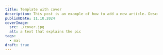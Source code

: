 ```yaml
---
title: Template with cover
description: This post is an example of how to add a new article. Description 50-160 words
publishDate: 11.10.2024
coverImage:
  src: ./cover.jpg
  alt: a text that explains the pic
tags:
  - mal
draft: true
---
```



